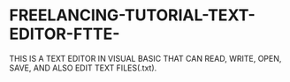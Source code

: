 # FREELANCING-TUTORIAL-TEXT-EDITOR-FTTE-
THIS IS A TEXT EDITOR IN VISUAL BASIC THAT CAN READ, WRITE, OPEN, SAVE, AND ALSO EDIT TEXT FILES(.txt).
